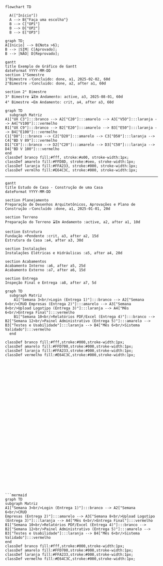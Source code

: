 
```mermaid
flowchart TD

  A(["Início"])
  A --> B{"Faça uma escolha"}
  B --> C["OP1"]
  B --> D["OP2"]
  B --> E["OP3"]
```

```mermaid
graph TD;
A[Inicio] --> B{Nota >6};
B --> |SIM| C[Aprovado];
B --> |NÃO| D[Reprovado];
```

```mermaid
gantt
title Exemplo de Gráfico de Gantt
dateFormat YYYY-MM-DD
section 1°Semestre
1°Bimestre ✅Concluido: done, a1, 2025-02-02, 60d
2°Bimestre ✅Concluido: done, a2, after a1, 60d

section 2° Bimestre
3° Bimestre ⌛Em Andamento: active, a3, 2025-08-01, 60d
4° Bimestre ➡️Em Andamento: crit, a4, after a3, 60d
```



```mermaid
graph TD
  subgraph Matriz
A1["UX C3"]:::branco --> A2["C20"]:::amarelo --> A3["V5O"]:::laranja --> A4["V100"]:::vermelho
B1["UX C9"]:::branco --> B2["E20"]:::amarelo --> B3["E50"]:::laranja --> B4["E100"]:::vermelho
C1["D8"]:::branco --> C2["D20"]:::amarelo --> C3["D50"]:::laranja --> C4["BD V 89"]:::vermelho
D1["C8"]:::branco --> D2["C20"]:::amarelo --> D3["C50"]:::laranja --> D4["BD V 100"]:::vermelho
end
classDef branco fill:#fff, stroke:#o00, stroke-width:1px;
classDef amarelo fill:#FFD8D, stroke:#oeo, stroke-width:1px;
classDef laranja fill:#FFA233, stroke:#000, stroke-width:1px;
classDef vermlho fill:#E64C3C, stroke:#000, stroke-width:1px;
```

---


```mermaid
gantt
title Estudo de Caso - Construção de uma Casa
dateFormat YYYY-MM-DD

section Planejamento
Preparação de Desenhos Arquitetônicos, Aprovações e Plano de Construção ✅Concluído :done, a1, 2025-01-01, 20d

section Terreno
Preparação do Terreno ⌛Em Andamento :active, a2, after a1, 10d

section Estrutura
Fundação ➡️Pendente :crit, a3, after a2, 15d
Estrutura da Casa :a4, after a3, 30d

section Instalações
Instalações Elétricas e Hidráulicas :a5, after a4, 20d

section Acabamentos
Acabamento Interno :a6, after a5, 25d
Acabamento Externo :a7, after a6, 15d

section Entrega
Inspeção Final e Entrega :a8, after a7, 5d

```



<!-- ```mermaid
gantt
title Construção de uma Casa
dateFormat YYYY-MM-DD
section Planejamento
Planejamento e Aprovações ✅:done, a1, 2025-01-01, 20d

section Terreno
Preparação do Terreno ⌛:active, a2, after a1, 10d

section Estrutura
Fundação ➡️:crit, a3, after a2, 15d
Estrutura da Casa :a4, after a3, 30d

section Instalações
Instalações Elétricas e Hidráulicas :a5, after a4, 20d

section Acabamentos
Acabamento Interno :a6, after a5, 25d
Acabamento Externo :a7, after a6, 15d

section Entrega
Inspeção Final e Entrega :a8, after a7, 5d
``` -->






















```mermaid
graph TD
  subgraph Matriz
    A1["Semana 3<br/>Login (Entrega 1)"]:::branco --> A2["Semana 6<br/>CRUD Empresas (Entrega 2)"]:::amarelo --> A3["Semana 8<br/>Upload Logotipo (Entrega 3)"]:::laranja --> A4["Mês 6<br/>Entrega Final"]:::vermelho
    B1["Semana 10<br/>Relatórios PDF/Excel (Entrega 4)"]:::branco --> B2["Semana 12<br/>Painel Administrativo (Entrega 5)"]:::amarelo --> B3["Testes e Usabilidade"]:::laranja --> B4["Mês 6<br/>Sistema Validado"]:::vermelho
  end

classDef branco fill:#fff,stroke:#000,stroke-width:1px;
classDef amarelo fill:#FFD700,stroke:#000,stroke-width:1px;
classDef laranja fill:#FFA233,stroke:#000,stroke-width:1px;
classDef vermelho fill:#E64C3C,stroke:#000,stroke-width:1px;
































```mermaid
graph TD
subgraph Matriz
A1["Semana 3<br/>Login (Entrega 1)"]:::branco --> A2["Semana 6<br/>CRUD
Empresas (Entrega 2)"]:::amarelo --> A3["Semana 8<br/>Upload Logotipo
(Entrega 3)"]:::laranja --> A4["Mês 6<br/>Entrega Final"]:::vermelho
B1["Semana 10<br/>Relatórios PDF/Excel (Entrega 4)"]:::branco -->
B2["Semana 12<br/>Painel Administrativo (Entrega 5)"]:::amarelo -->
B3["Testes e Usabilidade"]:::laranja --> B4["Mês 6<br/>Sistema
Validado"]:::vermelho
end
classDef branco fill:#fff,stroke:#000,stroke-width:1px;
classDef amarelo fill:#FFD700,stroke:#000,stroke-width:1px;
classDef laranja fill:#FFA233,stroke:#000,stroke-width:1px;
classDef vermelho fill:#E64C3C,stroke:#000,stroke-width:1px;



